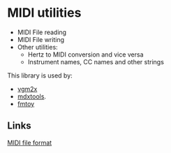 MIDI utilities
==============

* MIDI File reading
* MIDI File writing
* Other utilities:
  * Hertz to MIDI conversion and vice versa
  * Instrument names, CC names and other strings

This library is used by:
* [vgm2x](https://github.com/vampirefrog/vgm2x)
* [mdxtools](https://github.com/vampirefrog/mdxtools).
* [fmtoy](https://github.com/vampirefrog/fmtoy)

Links
-----

[MIDI file format](http://www.music.mcgill.ca/~ich/classes/mumt306/StandardMIDIfileformat.html)
